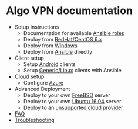 # Algo VPN documentation

* Setup instructions
  - Documentation for available [Ansible roles](setup-roles.md)
  - Deploy from [RedHat/CentOS 6.x](setup-redhat-centos6.md)
  - Deploy from [Windows](client-windows.md)
  - Deploy from [Ansible](deploy-with-ansible.md) directly
* Client setup
  - Setup [Android](client-android.md) clients
  - Setup [Generic/Linux](client-linux.md) clients with Ansible
* Cloud setup
  - Configure [Azure](cloud-azure.md)
* Advanced Deployment
  - Deploy to your own [FreeBSD](deploy-to-freebsd.md) server
  - Deploy to your own [Ubuntu 16.04](deploy-to-ubuntu.md) server
  - Deploy to an [unsupported cloud provider](deploy-to-unsupported-cloud.md)
* [FAQ](faq.md)
* [Troubleshooting](troubleshooting.md)

